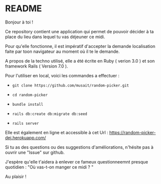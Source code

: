 # README

Bonjour à toi ! 

Ce repository contient une application qui permet de pouvoir décider à ta place du lieu dans lequel tu vas déjeuner ce midi. 

Pour qu'elle fonctionne, il est impératif d'accepter la demande localisation faite par toon navigateur au moment où il te le demande. 

A propos de la techno utilisé, elle a été écrite en Ruby ( verion 3.0 ) et son framework Rails ( Version 7.0 ). 

Pour l'utiliser en local, voici les commandes a effectuer : 

* `git clone https://github.com/musait/random-picker.git `

* `cd random-picker`

* `bundle install`

* `rails db:create db:migrate db:seed`

* `rails server`

Elle est également en ligne et accessible à cet Url : https://random-picker-dej.herokuapp.com/

Si tu as des questions ou des suggestions d'améliorations, n'hésite pas à ouvrir une "Issue" sur github. 

J'espère qu'elle t'aidera à enlever ce fameux questionneemnt presque quotidien : "Où vas-t-on manger ce midi ? "

Au plaisir ! 
